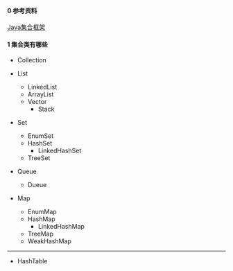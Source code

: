 #### 0 参考资料
[Java集合框架](http://yikun.github.io/2015/03/31/Java%E9%9B%86%E5%90%88%E6%A1%86%E6%9E%B6/)

#### 1 集合类有哪些
* Collection
 * List
   * LinkedList
   * ArrayList
   * Vector
   	 * Stack
 * Set
   * EnumSet
   * HashSet
     * LinkedHashSet
   * TreeSet

 * Queue
   * Dueue
* Map
   * EnumMap
   * HashMap
     * LinkedHashMap
   * TreeMap
   * WeakHashMap

_ _ _
* HashTable